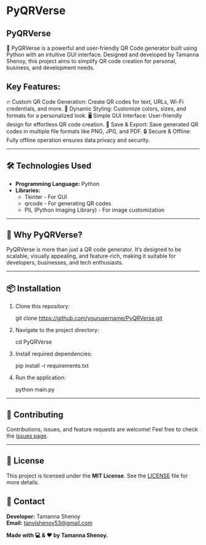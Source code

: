 # PyQRVerse

## PyQRVerse
🚀 PyQRVerse is a powerful and user-friendly QR Code generator built using Python with an intuitive GUI interface. 
Designed and developed by Tamanna Shenoy, this project aims to simplify QR code creation for personal, business, and development needs.

## Key Features:
🔥 Custom QR Code Generation: Create QR codes for text, URLs, Wi-Fi credentials, and more.
🎨 Dynamic Styling: Customize colors, sizes, and formats for a personalized look.
🖥️ Simple GUI Interface: User-friendly design for effortless QR code creation.
💾 Save & Export: Save generated QR codes in multiple file formats like PNG, JPG, and PDF.
🔒 Secure & Offline: Fully offline operation ensures data privacy and security. 

---

## 🛠️ Technologies Used  
- **Programming Language:** Python  
- **Libraries:**  
  - Tkinter - For GUI  
  - qrcode - For generating QR codes  
  - PIL (Python Imaging Library) - For image customization
    
---

## 🚀 Why PyQRVerse?  
PyQRVerse is more than just a QR code generator. 
It’s designed to be scalable, visually appealing, and feature-rich, making it suitable for developers, businesses, and tech enthusiasts.

---

## 📦 Installation  
1. Clone this repository:  
   
   git clone https://github.com/yourusername/PyQRVerse.git
  
2. Navigate to the project directory:  

   cd PyQRVerse

3. Install required dependencies:
   
   pip install -r requirements.txt
   
4. Run the application:  

   python main.py
   
---

## 🤝 Contributing  
Contributions, issues, and feature requests are welcome! Feel free to check the [issues page](https://github.com/tamzzay/PyQRVerse/issues).

---

## 📝 License  
This project is licensed under the **MIT License**. See the [LICENSE](LICENSE) file for more details.


## 📧 Contact  
**Developer:** Tamanna Shenoy  
**Email:** tanvishenoy53@gmail.com 

**Made with 💻 & ❤️ by Tamanna Shenoy.**  

